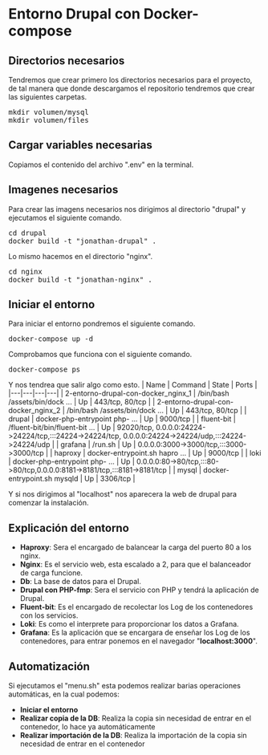 # Entorno Drupal con Docker-compose
## Directorios necesarios
Tendremos que crear primero los directorios necesarios para el proyecto, de tal manera que donde descargamos el repositorio tendremos que crear las siguientes carpetas.
<pre>
mkdir volumen/mysql
mkdir volumen/files
</pre>

## Cargar variables necesarias <br>
Copiamos el contenido del archivo ".env" en la terminal.

## Imagenes necesarios
Para crear las imagens necesarios nos dirigimos al directorio "drupal" y ejecutamos el siguiente comando.
<pre>
cd drupal
docker build -t "jonathan-drupal" .
</pre>

Lo mismo hacemos en el directorio "nginx".
<pre>
cd nginx
docker build -t "jonathan-nginx" .
</pre>

## Iniciar el entorno
Para iniciar el entorno pondremos el siguiente comando.
<pre>
docker-compose up -d
</pre>

Comprobamos que funciona con el siguiente comando.
<pre>
docker-compose ps
</pre>

Y nos tendrea que salir algo como esto.
| Name | Command | State | Ports |
|---|---|---|---|
| 2-entorno-drupal-con-docker_nginx_1 | /bin/bash /assets/bin/dock ... | Up | 443/tcp, 80/tcp |
| 2-entorno-drupal-con-docker_nginx_2 | /bin/bash /assets/bin/dock ... | Up | 443/tcp, 80/tcp |
| drupal | docker-php-entrypoint php- ... | Up | 9000/tcp |
| fluent-bit | /fluent-bit/bin/fluent-bit ... | Up | 92020/tcp, 0.0.0.0:24224->24224/tcp,:::24224->24224/tcp,    0.0.0.0:24224->24224/udp,:::24224->24224/udp |
| grafana | /run.sh | Up | 0.0.0.0:3000->3000/tcp,:::3000->3000/tcp |
| haproxy | docker-entrypoint.sh hapro ... | Up | 9000/tcp |
| loki | docker-php-entrypoint php- ... | Up | 0.0.0.0:80->80/tcp,:::80->80/tcp,0.0.0.0:8181->8181/tcp,:::8181->8181/tcp |
| mysql | docker-entrypoint.sh mysqld | Up | 3306/tcp |

Y si nos dirigimos al "localhost" nos aparecera la web de drupal para comenzar la instalación.

## Explicación del entorno
- <b>Haproxy</b>: Sera el encargado de balancear la carga del puerto 80 a los nginx.
- <b>Nginx</b>: Es el servicio web, esta escalado a 2, para que el balanceador de carga funcione.
- <b>Db</b>: La base de datos para el Drupal.
- <b>Drupal con PHP-fmp</b>: Sera el servicio con PHP y tendrá la aplicación de Drupal.
- <b>Fluent-bit</b>: Es el encargado de recolectar los Log de los contenedores con los servicios.
- <b>Loki</b>: Es como el interprete para proporcionar los datos a Grafana.
- <b>Grafana</b>: Es la aplicación que se encargara de enseñar los Log de los contenedores, para entrar ponemos en el navegador "<b>localhost:3000</b>".

## Automatización
Si ejecutamos el "menu.sh" esta podemos realizar barias operaciones automáticas, en la cual podemos:
- <b>Iniciar el entorno</b>
- <b>Realizar copia de la DB</b>: Realiza la copia sin necesidad de entrar en el contenedor, lo hace ya automáticamente
- <b>Realizar importación de la DB</b>: Realiza la importación de la copia sin necesidad de entrar en el contenedor